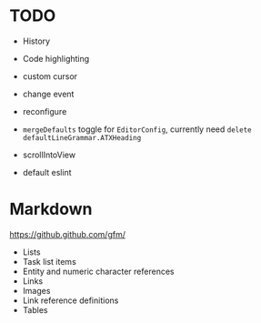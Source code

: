 # TODO
- History
- Code highlighting
- custom cursor
- change event
- reconfigure

- `mergeDefaults` toggle for `EditorConfig`, currently need `delete defaultLineGrammar.ATXHeading`
- scrollIntoView

- default eslint

# Markdown
https://github.github.com/gfm/

- Lists
- Task list items
- Entity and numeric character references
- Links
- Images
- Link reference definitions
- Tables
